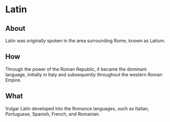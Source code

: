 # Latin

## About

Latin was originally spoken in the area surrounding Rome, known as Latium.

## How

Through the power of the Roman Republic, it became the dominant language, initially in Italy and subsequently throughout the western Roman Empire.

## What

Vulgar Latin developed into the Romance languages, such as Italian, Portuguese, Spanish, French, and Romanian.